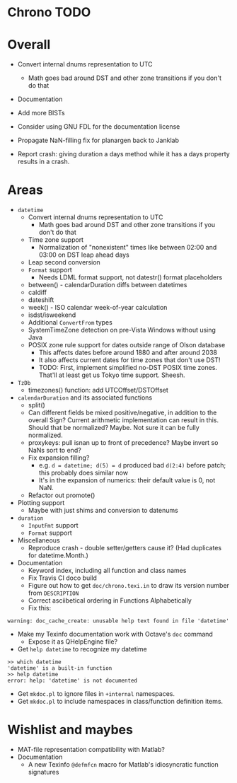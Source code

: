 Chrono TODO
===========

# Overall

* Convert internal dnums representation to UTC
  * Math goes bad around DST and other zone transitions if you don't do that
* Documentation
* Add more BISTs
* Consider using GNU FDL for the documentation license
* Propagate NaN-filling fix for planargen back to Janklab

* Report crash: giving duration a days method while it has a days property results in a crash.

# Areas

* `datetime`
  * Convert internal dnums representation to UTC
    * Math goes bad around DST and other zone transitions if you don't do that
  * Time zone support
    * Normalization of "nonexistent" times like between 02:00 and 03:00 on DST leap ahead days
  * Leap second conversion
  * `Format` support
    * Needs LDML format support, not datestr() format placeholders
  * between() - calendarDuration diffs between datetimes
  * caldiff
  * dateshift
  * week() - ISO calendar week-of-year calculation
  * isdst/isweekend
  * Additional `ConvertFrom` types
  * SystemTimeZone detection on pre-Vista Windows without using Java
  * POSIX zone rule support for dates outside range of Olson database
    * This affects dates before around 1880 and after around 2038
    * It also affects current dates for time zones that don't use DST!
    * TODO: First, implement simplified no-DST POSIX time zones. That'll at least get us
      Tokyo time support. Sheesh.
* `TzDb`
  * timezones() function: add UTCOffset/DSTOffset
* `calendarDuration` and its associated functions
  * split()
  * Can different fields be mixed positive/negative, in addition to the overall Sign? Current
    arithmetic implementation can result in this. Should that be normalized? Maybe. Not sure it can be fully normalized.
  * proxykeys: pull isnan up to front of precedence? Maybe invert so NaNs sort to end?
  * Fix expansion filling?
    * e.g. `d = datetime; d(5) = d` produced bad `d(2:4)` before patch; this probably does similar now
    * It's in the expansion of numerics: their default value is 0, not NaN.
  * Refactor out promote()
* Plotting support
  * Maybe with just shims and conversion to datenums
* `duration`
  * `InputFmt` support
  * `Format` support
* Miscellaneous
  * Reproduce crash - double setter/getters cause it? (Had duplicates for datetime.Month.)
* Documentation
  * Keyword index, including all function and class names
  * Fix Travis CI doco build
  * Figure out how to get `doc/chrono.texi.in` to draw its version number from `DESCRIPTION`
  * Correct asciibetical ordering in Functions Alphabetically
  * Fix this:
```
warning: doc_cache_create: unusable help text found in file 'datetime'
```
  * Make my Texinfo documentation work with Octave's `doc` command
    * Expose it as QHelpEngine file?
  * Get `help datetime` to recognize my datetime
```
>> which datetime
'datetime' is a built-in function
>> help datetime
error: help: 'datetime' is not documented
```
  * Get `mkdoc.pl` to ignore files in `+internal` namespaces.
  * Get `mkdoc.pl` to include namespaces in class/function definition items.

# Wishlist and maybes

* MAT-file representation compatibility with Matlab?
* Documentation
  * A new Texinfo `@defmfcn` macro for Matlab's idiosyncratic function signatures
